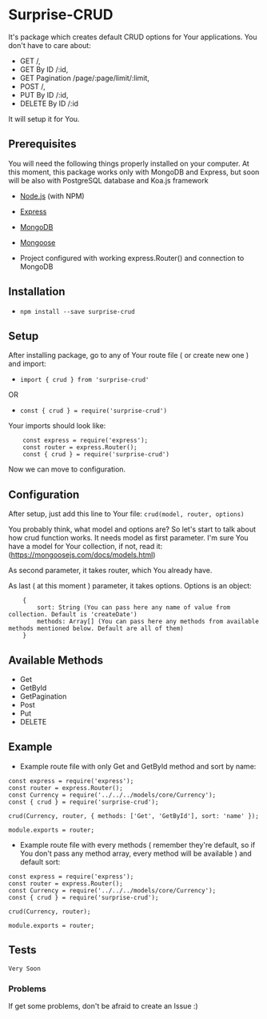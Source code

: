 # Surprise-CRUD

It's package which creates default CRUD options for Your applications. You don't have to care about:
* GET /,
* GET By ID /:id, 
* GET Pagination /page/:page/limit/:limit, 
* POST /, 
* PUT By ID /:id, 
* DELETE By ID /:id

It will setup it for You.

## Prerequisites

You will need the following things properly installed on your computer.
At this moment, this package works only with MongoDB and Express, but soon will be also with PostgreSQL database and Koa.js framework
* [Node.js](http://nodejs.org/) (with NPM)
* [Express](http://expressjs.com/)
* [MongoDB](http://mongodb.com/)
* [Mongoose](https://mongoosejs.com/)

* Project configured with working express.Router() and connection to MongoDB

## Installation

* `npm install --save surprise-crud`

## Setup
After installing package, go to any of Your route file ( or create new one ) and import: 
* `import { crud } from 'surprise-crud'`

OR 

* `const { crud } = require('surprise-crud')`

Your imports should look like: 
```
	const express = require('express');
	const router = express.Router();
	const { crud } = require('surprise-crud')
```

Now we can move to configuration.

## Configuration
After setup, just add this line to Your file: 
```crud(model, router, options)```

You probably think, what model and options are? So let's start to talk about how crud function works.
It needs model as first parameter. I'm sure You have a model for Your collection, if not, read it: (https://mongoosejs.com/docs/models.html)

As second parameter, it takes router, which You already have.

As last ( at this moment ) parameter, it takes options. Options is an object: 
```
	{
		sort: String (You can pass here any name of value from collection. Default is 'createDate')
		methods: Array[] (You can pass here any methods from available methods mentioned below. Default are all of them)
	}
```

## Available Methods
* Get
* GetById
* GetPagination
* Post
* Put
* DELETE

## Example
* Example route file with only Get and GetById method and sort by name: 

```
const express = require('express');
const router = express.Router();
const Currency = require('../../../models/core/Currency');
const { crud } = require('surprise-crud');

crud(Currency, router, { methods: ['Get', 'GetById'], sort: 'name' });

module.exports = router;
```

* Example route file with every methods ( remember they're default, so if You don't pass any method array, every method will be available ) and default sort: 

```
const express = require('express');
const router = express.Router();
const Currency = require('../../../models/core/Currency');
const { crud } = require('surprise-crud');

crud(Currency, router);

module.exports = router;

```

## Tests
```Very Soon```

### Problems
If get some problems, don't be afraid to create an Issue :) 
